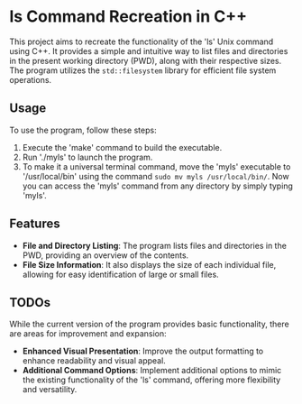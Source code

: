 # ls Command Recreation in C++

This project aims to recreate the functionality of the 'ls' Unix command using C++. It provides a simple and intuitive way to list files and directories in the present working directory (PWD), along with their respective sizes. The program utilizes the `std::filesystem` library for efficient file system operations.

## Usage
To use the program, follow these steps:
1. Execute the 'make' command to build the executable.
2. Run './myls' to launch the program.
3. To make it a universal terminal command, move the 'myls' executable to '/usr/local/bin' using the command `sudo mv myls /usr/local/bin/`.
Now you can access the 'myls' command from any directory by simply typing 'myls'.

## Features

- **File and Directory Listing**: The program lists files and directories in the PWD, providing an overview of the contents.
- **File Size Information**: It also displays the size of each individual file, allowing for easy identification of large or small files.

## TODOs
While the current version of the program provides basic functionality, there are areas for improvement and expansion:

- **Enhanced Visual Presentation**: Improve the output formatting to enhance readability and visual appeal.
- **Additional Command Options**: Implement additional options to mimic the existing functionality of the 'ls' command, offering more flexibility and versatility.


